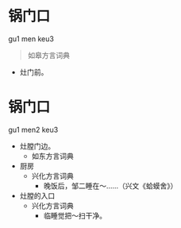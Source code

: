 

# 锅门口
gu1 men keu3
> 如皋方言词典
- 灶门前。



# 锅门口
gu1 men2 keu3
+ 灶膛门边。
  * 如东方言词典
+ 厨房
  * 兴化方言词典
    - 晚饭后，邹二睡在～……（兴文《蛤蟆舍》）
+ 灶膛的入口
  * 兴化方言词典
    - 临睡觉把～扫干净。
